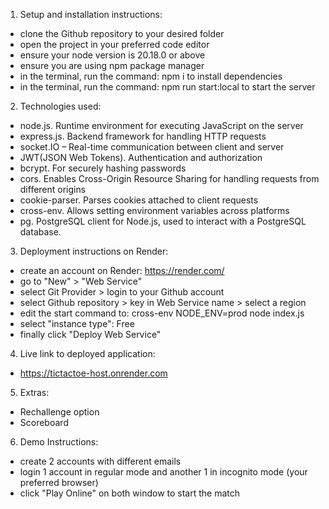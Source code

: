 1. Setup and installation instructions:
- clone the Github repository to your desired folder
- open the project in your preferred code editor
- ensure your node version is 20.18.0 or above
- ensure you are using npm package manager
- in the terminal, run the command: npm i to install dependencies
- in the terminal, run the command: npm run start:local to start the server


2. Technologies used:
- node.js. Runtime environment for executing JavaScript on the server
- express.js. Backend framework for handling HTTP requests
- socket.IO – Real-time communication between client and server
- JWT(JSON Web Tokens). Authentication and authorization
- bcrypt. For securely hashing passwords
- cors. Enables Cross-Origin Resource Sharing for handling requests from different origins
- cookie-parser. Parses cookies attached to client requests
- cross-env. Allows setting environment variables across platforms
- pg. PostgreSQL client for Node.js, used to interact with a PostgreSQL database.


3. Deployment instructions on Render:
- create an account on Render: https://render.com/
- go to "New" > "Web Service"
- select Git Provider > login to your Github account 
- select Github repository > key in Web Service name > select a region
- edit the start command to: cross-env NODE_ENV=prod node index.js
- select "instance type": Free
- finally click "Deploy Web Service"

4. Live link to deployed application:
- https://tictactoe-host.onrender.com

5. Extras:
- Rechallenge option
- Scoreboard

6. Demo Instructions:  
- create 2 accounts with different emails
- login 1 account in regular mode and another 1 in incognito mode (your preferred browser)
- click "Play Online" on both window to start the match
